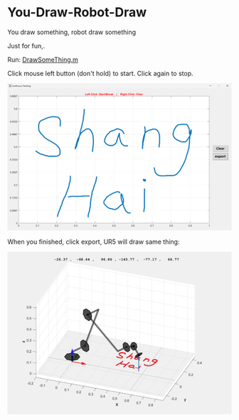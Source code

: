 # You-Draw-Robot-Draw
 You draw something, robot draw something

Just for fun,.



Run: <u>DrawSomeThing.m</u>

Click mouse left button (don't hold) to start. Click again to stop.

![](./1.png)



When you finished, click export, UR5 will draw same thing:

![](./2.png)
